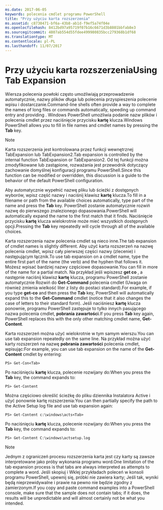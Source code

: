 ```yaml
---
ms.date: 2017-06-05
keywords: polecenia cmdlet programu PowerShell
title: "Przy użyciu karta rozszerzenia"
ms.assetid: c8730471-bf6a-43b8-ab1d-f9ef5a74f04e
ms.openlocfilehash: 8412bd97a95719f07b16c6671d3b8801bbfab8e3
ms.sourcegitcommit: 4807ab554d55fdee499980835bcc279368b1df68
ms.translationtype: MT
ms.contentlocale: pl-PL
ms.lasthandoff: 11/07/2017
---
```

# <a name="using-tab-expansion"></a><span data-ttu-id="f1686-103">Przy użyciu karta rozszerzenia</span><span class="sxs-lookup"><span data-stu-id="f1686-103">Using Tab Expansion</span></span>
<span data-ttu-id="f1686-104">Wiersza polecenia powłoki często umożliwiają przeprowadzenie automatycznie, nazwy plików długa lub polecenia przyspieszenia polecenie wpisu i dostarczanie.</span><span class="sxs-lookup"><span data-stu-id="f1686-104">Command-line shells often provide a way to complete the names of long files or commands automatically, speeding up command entry and providing .</span></span> <span data-ttu-id="f1686-105">Windows PowerShell umożliwia podanie nazw plików i polecenia cmdlet przez naciśnięcie przycisku **kartę** klucza.</span><span class="sxs-lookup"><span data-stu-id="f1686-105">Windows PowerShell allows you to fill in file names and cmdlet names by pressing the **Tab** key.</span></span>

> [!NOTE]
> <span data-ttu-id="f1686-106">Karta rozszerzenia jest kontrolowana przez funkcji wewnętrznej TabExpansion lub TabExpansion2.</span><span class="sxs-lookup"><span data-stu-id="f1686-106">Tab expansion is controlled by the internal function TabExpansion or TabExpansion2.</span></span> <span data-ttu-id="f1686-107">Od tej funkcji można zmodyfikowane lub zastąpione, rozważania jest przewodnik dotyczący zachowanie domyślnej konfiguracji programu PowerShell.</span><span class="sxs-lookup"><span data-stu-id="f1686-107">Since this function can be modified or overridden, this discussion is a guide to the behavior of the default PowerShell configuration.</span></span>

<span data-ttu-id="f1686-108">Aby automatycznie wypełnić nazwę pliku lub ścieżki z dostępnych wyborów, wpisz część nazwy i naciśnij klawisz **kartę** klucza.</span><span class="sxs-lookup"><span data-stu-id="f1686-108">To fill in a filename or path from the available choices automatically, type part of the name and press the **Tab** key.</span></span> <span data-ttu-id="f1686-109">PowerShell zostanie automatycznie rozwiń nazwę do pierwszego znalezionego dopasowania.</span><span class="sxs-lookup"><span data-stu-id="f1686-109">PowerShell will automatically expand the name to the first match that it finds.</span></span> <span data-ttu-id="f1686-110">Naciśnięcie przycisku **kartę** klucza wielokrotnie może mieć wszystkich dostępnych opcji.</span><span class="sxs-lookup"><span data-stu-id="f1686-110">Pressing the **Tab** key repeatedly will cycle through all of the available choices.</span></span>

<span data-ttu-id="f1686-111">Karta rozszerzenia nazw polecenia cmdlet są nieco inne.</span><span class="sxs-lookup"><span data-stu-id="f1686-111">The tab expansion of cmdlet names is slightly different.</span></span> <span data-ttu-id="f1686-112">Aby użyć karta rozszerzeń na nazwę polecenia cmdlet, wpisz cały pierwszej części nazwy (zlecenie) i następującym łącznik.</span><span class="sxs-lookup"><span data-stu-id="f1686-112">To use tab expansion on a cmdlet name, type the entire first part of the name (the verb) and the hyphen that follows it.</span></span> <span data-ttu-id="f1686-113">Możesz wpisać bardziej nazwy częściowe dopasowanie.</span><span class="sxs-lookup"><span data-stu-id="f1686-113">You can fill in more of the name for a partial match.</span></span> <span data-ttu-id="f1686-114">Na przykład jeśli wpiszesz **get co** , a następnie naciśnij klawisz **kartę** klucza, programu PowerShell zostanie automatycznie Rozwiń do **Get-Command** polecenia cmdlet (Uwaga on również zmienia wielkość liter z listy do postaci standard).</span><span class="sxs-lookup"><span data-stu-id="f1686-114">For example, if you type **get-co** and then press the **Tab** key, PowerShell will automatically expand this to the **Get-Command** cmdlet (notice that it also changes the case of letters to their standard form).</span></span> <span data-ttu-id="f1686-115">Jeśli naciśniesz **kartę** klucza ponownie, programu PowerShell zastępuje to tylko innych pasującego nazwa polecenia cmdlet, **pobrania zawartości**.</span><span class="sxs-lookup"><span data-stu-id="f1686-115">If you press **Tab** key again, PowerShell replaces this with the only other matching cmdlet name, **Get-Content**.</span></span>

<span data-ttu-id="f1686-116">Karta rozszerzeń można użyć wielokrotnie w tym samym wierszu.</span><span class="sxs-lookup"><span data-stu-id="f1686-116">You can use tab expansion repeatedly on the same line.</span></span> <span data-ttu-id="f1686-117">Na przykład można użyć karty rozszerzeń na nazwę **pobrania zawartości** polecenia cmdlet, wpisując:</span><span class="sxs-lookup"><span data-stu-id="f1686-117">For example, you can use tab expansion on the name of the **Get-Content** cmdlet by entering:</span></span>

```
PS> Get-Con<Tab>
```

<span data-ttu-id="f1686-118">Po naciśnięciu **kartę** klucza, polecenie rozwijany do:</span><span class="sxs-lookup"><span data-stu-id="f1686-118">When you press the **Tab** key, the command expands to:</span></span>

```
PS> Get-Content
```

<span data-ttu-id="f1686-119">Można częściowo określić ścieżkę do pliku dziennika Instalatora Active i użyć ponownie kartę rozszerzenia:</span><span class="sxs-lookup"><span data-stu-id="f1686-119">You can then partially specify the path to the Active Setup log file and use tab expansion again:</span></span>

```
PS> Get-Content c:\windows\acts<Tab>
```

<span data-ttu-id="f1686-120">Po naciśnięciu **kartę** klucza, polecenie rozwijany do:</span><span class="sxs-lookup"><span data-stu-id="f1686-120">When you press the **Tab** key, the command expands to:</span></span>

```
PS> Get-Content C:\windows\actsetup.log
```

> [!NOTE]
> <span data-ttu-id="f1686-121">Jednym z ograniczeń procesu rozszerzenia karta jest czy karty są zawsze interpretowane jako próby wykonania programu word.</span><span class="sxs-lookup"><span data-stu-id="f1686-121">One limitation of the tab expansion process is that tabs are always interpreted as attempts to complete a word.</span></span> <span data-ttu-id="f1686-122">Jeśli skopiuj i Wklej przykładach poleceń w konsoli programu PowerShell, upewnij się, próbki nie zawiera karty; Jeśli tak, wyniki będą nieprzewidywalne i prawie na pewno nie będzie zgodny z zamierzonym.</span><span class="sxs-lookup"><span data-stu-id="f1686-122">If you copy and paste command examples into a PowerShell console, make sure that the sample does not contain tabs; if it does, the results will be unpredictable and will almost certainly not be what you intended.</span></span>

